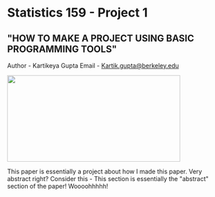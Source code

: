 # Statistics 159 - Project 1 #
## "HOW TO MAKE A PROJECT USING BASIC PROGRAMMING TOOLS" ##

Author - Kartikeya Gupta
Email - Kartik.gupta@berkeley.edu

<img src="./../images/stat159-logo.png" width="400" height="200" />

This paper is essentially a project about how I made this paper. Very abstract right? Consider this - This section is essentially the "abstract" section of the paper! Woooohhhhh!

